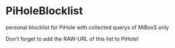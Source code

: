 # PiHoleBlocklist
personal blocklist for PiHole with collected querys of MiBoxS only

Don't forget to add the RAW-URL of this list to PiHole!
